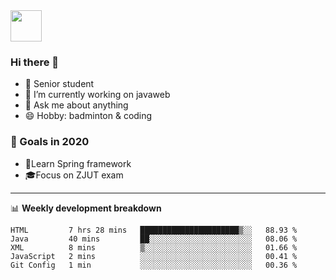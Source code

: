 <img src="https://github.com/egoist/egoist/raw/master/balloon.gif" width="50">

### Hi there 🐏

- 🌱 Senior student
- 🔭 I’m currently working on javaweb
- 💬 Ask me about anything
- 😄 Hobby: badminton & coding

### 🚀 Goals in 2020
+ 🍃Learn Spring framework
+ 🎓Focus on ZJUT exam
-------

📊 **Weekly development breakdown**
<!--START_SECTION:waka-->
```text
HTML         7 hrs 28 mins   ██████████████████████▒░░   88.93 % 
Java         40 mins         ██░░░░░░░░░░░░░░░░░░░░░░░   08.06 % 
XML          8 mins          ▒░░░░░░░░░░░░░░░░░░░░░░░░   01.66 % 
JavaScript   2 mins          ░░░░░░░░░░░░░░░░░░░░░░░░░   00.41 % 
Git Config   1 min           ░░░░░░░░░░░░░░░░░░░░░░░░░   00.36 % 
```
<!--END_SECTION:waka-->
